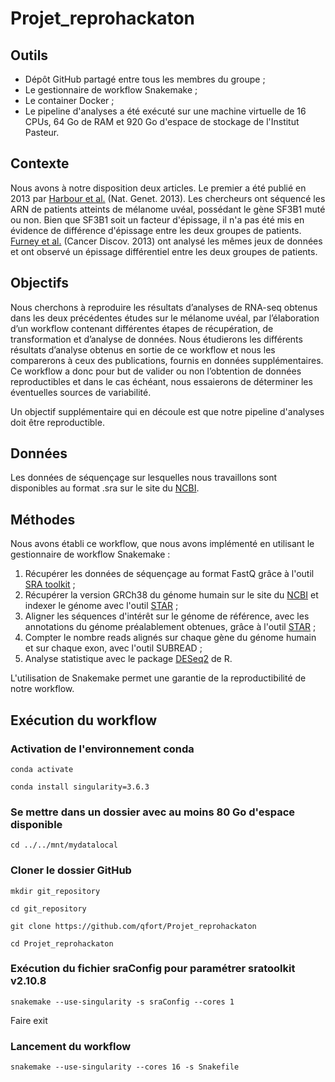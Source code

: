 # Projet_reprohackaton
## Outils
 - Dépôt GitHub partagé entre tous les membres du groupe ;
 - Le gestionnaire de workflow Snakemake ;
 - Le container Docker ;
 - Le pipeline d'analyses a été exécuté sur une machine virtuelle de 16 CPUs, 64 Go de RAM et 920 Go d'espace de stockage de l'Institut Pasteur.


## Contexte
Nous avons à notre disposition deux articles. Le premier a été publié en 2013  par [Harbour et al.](https://pubmed.ncbi.nlm.nih.gov/23313955/) (Nat. Genet. 2013). Les chercheurs ont séquencé les ARN de patients atteints de mélanome uvéal, possédant le gène SF3B1 muté ou non. Bien que SF3B1 soit un facteur d'épissage, il n'a pas été mis en évidence de différence d'épissage entre les deux groupes de patients.
[Furney et al.](https://pubmed.ncbi.nlm.nih.gov/23861464/) (Cancer Discov. 2013) ont analysé les mêmes jeux de données et ont observé un épissage différentiel entre les deux groupes de patients.

## Objectifs
Nous cherchons à reproduire les résultats d’analyses de RNA-seq obtenus dans les deux précédentes études sur le mélanome uvéal, par l’élaboration d’un workflow contenant différentes étapes de récupération, de transformation et d’analyse de données. Nous étudierons les différents résultats d’analyse obtenus en sortie de ce workflow et nous les comparerons à ceux des publications, fournis en données supplémentaires. Ce workflow a donc pour but de valider ou non l’obtention de données reproductibles et dans le cas échéant, nous essaierons de déterminer les éventuelles sources de variabilité. 

Un objectif supplémentaire qui en découle est que notre pipeline d'analyses doit être reproductible.

## Données
Les données de séquençage sur lesquelles nous travaillons sont disponibles au format .sra sur le site du [NCBI](https://www.ncbi.nlm.nih.gov/Traces/study/?acc=SRP017413&o=acc_s%3Aa).

## Méthodes
Nous avons établi ce workflow, que nous avons implémenté en utilisant le gestionnaire de workflow Snakemake :
1. Récupérer les données de séquençage au format FastQ grâce à l'outil [SRA toolkit](https://github.com/ncbi/sra-tools) ;
2. Récupérer la version GRCh38 du génome humain sur le site du [NCBI](https://www.ncbi.nlm.nih.gov/assembly/GCF_000001405.39) et indexer le génome avec l'outil [STAR](https://github.com/alexdobin/STAR) ;
3. Aligner les séquences d'intérêt sur le génome de référence, avec les annotations du génome préalablement obtenues, grâce à l'outil [STAR](https://github.com/alexdobin/STAR) ;
4. Compter le nombre reads alignés sur chaque gène du génome humain et sur chaque exon, avec l'outil SUBREAD ;
5. Analyse statistique avec le package [DESeq2](https://bioconductor.org/packages/release/bioc/html/DESeq2.html) de R.

L'utilisation de Snakemake permet une garantie de la reproductibilité de notre workflow.

## Exécution du workflow
### Activation de l'environnement conda
`conda activate`

`conda install singularity=3.6.3`

### Se mettre dans un dossier avec au moins 80 Go d'espace disponible
`cd ../../mnt/mydatalocal`

### Cloner le dossier GitHub
`mkdir git_repository`

`cd git_repository`

`git clone https://github.com/qfort/Projet_reprohackaton`

`cd Projet_reprohackaton`

### Exécution du fichier sraConfig pour paramétrer sratoolkit v2.10.8
`snakemake --use-singularity -s sraConfig --cores 1`

Faire exit

### Lancement du workflow
`snakemake --use-singularity --cores 16 -s Snakefile`
